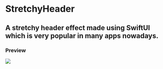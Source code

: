 # StretchyHeader

## A stretchy header effect made using SwiftUI which is very popular in many apps nowadays.


### Preview
![](preview.gif)  

